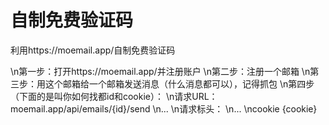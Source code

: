 # 自制免费验证码
利用https://moemail.app/自制免费验证码

\n第一步：打开https://moemail.app/并注册账户
\n第二步：注册一个邮箱
\n第三步：用这个邮箱给一个邮箱发送消息（什么消息都可以），记得抓包
\n第四步（下面的是叫你如何找都id和cookie）：
\n请求URL：moemail.app/api/emails/{id}/send
\n...
\n请求标头：
\n...
\ncookie {cookie}
